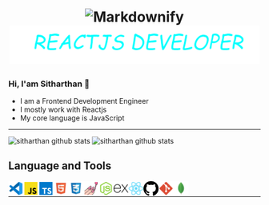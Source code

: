 
<!--
**sitharthan/sitharthan** is a ✨ _special_ ✨ repository because its `README.md` (this file) appears on your GitHub profile.

Here are some ideas to get you started:

- 🔭 I’m currently working on ...
- 🌱 I’m currently learning ...
- 👯 I’m looking to collaborate on ...
- 🤔 I’m looking for help with ...
- 💬 Ask me about ...
- 📫 How to reach me: ...
- 😄 Pronouns: ...
- ⚡ Fun fact: ...
-->

<h1 align="center">
  <img src="https://github.com/sitharthan/sitharthan/blob/main/reactgif.gif" alt="Markdownify" width="500" height="200">
  <img src="https://github.com/sitharthan/sitharthan/blob/main/myReact.PNG" alt="myProfile" width="500">
</h1>



### Hi, I'am Sitharthan 👋

<ul>
  <li>I am a Frontend Development Engineer</li>
  <li>I mostly work with Reactjs</li>
  <li>My core language is JavaScript</li>
</ul>
  
<hr/>

![sitharthan github stats](https://github-readme-stats.vercel.app/api?username=sitharthan&show_icons=true&text_color=343434&icon_color=0073cf&hide_border=true&layout=default&hide_title=true)
![sitharthan github stats](https://github-readme-stats.vercel.app/api/top-langs/?username=sitharthan&layout=compact&hide_border=true)


## Language and Tools
<img align="left" alt="Visual Studio Code" width="30px" src="https://github.com/jonasdevzero/Media-Hub/blob/master/icons/vscode.svg" />
<img align="left" alt="JavaScript" width="30px" src="https://github.com/jonasdevzero/Media-Hub/blob/master/icons/js.svg" />
<img align="left" alt="TypeScript" width="30px" src="https://github.com/jonasdevzero/Media-Hub/blob/master/icons/typescript.svg" />
<img align="left" alt="HTML5" width="30px" src="https://github.com/jonasdevzero/Media-Hub/blob/master/icons/html.svg" />
<img align="left" alt="CSS3" width="30px" src="https://github.com/jonasdevzero/Media-Hub/blob/master/icons/css.svg" />
<img align="left" alt="CSS3" width="30px" src="https://github.com/jonasdevzero/Media-Hub/blob/master/icons/styled-components.svg" />
<img align="left" alt="Node.js" width="30px" src="https://github.com/jonasdevzero/Media-Hub/blob/master/icons/node.svg" />
<img align="left" alt="Insomnia" width="30px" src="https://github.com/jonasdevzero/Media-Hub/blob/master/icons/express.svg" />
<img align="left" alt="React" width="30px" src="https://github.com/jonasdevzero/Media-Hub/blob/master/icons/react.svg" />
<img align="left" alt="GitHub" width="30px" src="https://github.com/jonasdevzero/Media-Hub/blob/master/icons/github.svg" />
<img align="left" alt="Git" width="30px" src="https://github.com/jonasdevzero/Media-Hub/blob/master/icons/git.svg" />
<img align="left" alt="MongoDB" width="30px" src="https://github.com/jonasdevzero/Media-Hub/blob/master/icons/mongodb.svg" />
<br/>

<!-- ![visitors](https://visitor-badge.laobi.icu/badge?page_id=sitharthan.visitor-badge) -->
<hr/>
